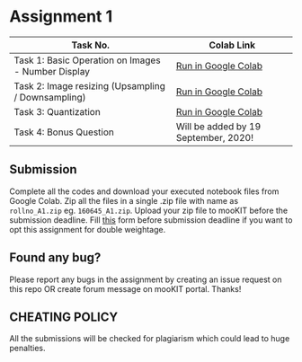 # Assignment 1

| Task No. | Colab Link |
| ----------- | ---------- |
| Task 1: Basic Operation on Images - Number Display | <a target="_blank" href="https://colab.research.google.com/github/ee604/ee604_assignments/blob/master/assignment_1/Task_1.ipynb">Run in Google Colab</a> |
| Task 2: Image resizing (Upsampling / Downsampling) | <a target="_blank" href="https://colab.research.google.com/github/ee604/ee604_assignments/blob/master/assignment_1/Task_2.ipynb">Run in Google Colab</a> |
| Task 3: Quantization | <a target="_blank" href="https://colab.research.google.com/github/ee604/ee604_assignments/blob/master/assignment_1/Task_3.ipynb">Run in Google Colab</a> |
| Task 4: Bonus Question | Will be added by 19 September, 2020! |

## Submission
Complete all the codes and download your executed notebook files from Google Colab. Zip all the files in a single .zip file with name as `rollno_A1.zip` eg. `160645_A1.zip`. Upload your zip file to mooKIT before the submission deadline. Fill [this](https://forms.gle/ivwAfABzdrMMxRaP9) form before submission deadline if you want to opt this assignment for double weightage.

## Found any bug?
Please report any bugs in the assignment by creating an issue request on this repo OR create forum message on mooKIT portal. Thanks!

## CHEATING POLICY
All the submissions will be checked for plagiarism which could lead to huge penalties.

